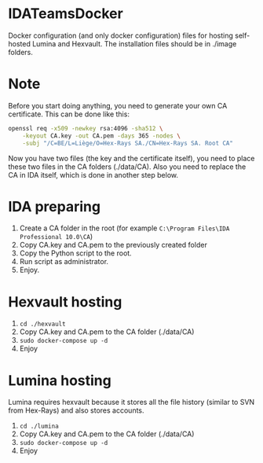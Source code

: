# IDATeamsDocker
Docker configuration (and only docker configuration) files for hosting self-hosted Lumina and Hexvault. The installation files should be in ./image folders.

# Note
Before you start doing anything, you need to generate your own CA certificate. This can be done like this:
```bash
openssl req -x509 -newkey rsa:4096 -sha512 \
    -keyout CA.key -out CA.pem -days 365 -nodes \
    -subj "/C=BE/L=Liège/O=Hex-Rays SA./CN=Hex-Rays SA. Root CA"
```
Now you have two files (the key and the certificate itself), you need to place these two files in the CA folders (./data/CA). Also you need to replace the CA in IDA itself, which is done in another step below.

# IDA preparing
1. Create a CA folder in the root (for example `C:\Program Files\IDA Professional 10.0\CA`)
2. Copy CA.key and CA.pem to the previously created folder
4. Copy the Python script to the root.
5. Run script as administrator.
6. Enjoy.

# Hexvault hosting
1. `cd ./hexvault`
2. Copy CA.key and CA.pem to the CA folder (./data/CA)
3. `sudo docker-compose up -d`
4. Enjoy

# Lumina hosting
Lumina requires hexvault because it stores all the file history (similar to SVN from Hex-Rays) and also stores accounts.
1. `cd ./lumina`
2. Copy CA.key and CA.pem to the CA folder (./data/CA)
3. `sudo docker-compose up -d`
4. Enjoy
